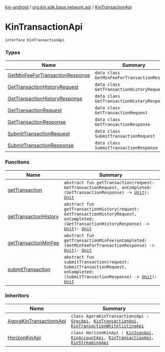 [kin-android](../../index.md) / [org.kin.sdk.base.network.api](../index.md) / [KinTransactionApi](./index.md)

# KinTransactionApi

`interface KinTransactionApi`

### Types

| Name | Summary |
|---|---|
| [GetMinFeeForTransactionResponse](-get-min-fee-for-transaction-response/index.md) | `data class GetMinFeeForTransactionResponse` |
| [GetTransactionHistoryRequest](-get-transaction-history-request/index.md) | `data class GetTransactionHistoryRequest` |
| [GetTransactionHistoryResponse](-get-transaction-history-response/index.md) | `data class GetTransactionHistoryResponse` |
| [GetTransactionRequest](-get-transaction-request/index.md) | `data class GetTransactionRequest` |
| [GetTransactionResponse](-get-transaction-response/index.md) | `data class GetTransactionResponse` |
| [SubmitTransactionRequest](-submit-transaction-request/index.md) | `data class SubmitTransactionRequest` |
| [SubmitTransactionResponse](-submit-transaction-response/index.md) | `data class SubmitTransactionResponse` |

### Functions

| Name | Summary |
|---|---|
| [getTransaction](get-transaction.md) | `abstract fun getTransaction(request: GetTransactionRequest, onCompleted: (GetTransactionResponse) -> `[`Unit`](https://kotlinlang.org/api/latest/jvm/stdlib/kotlin/-unit/index.html)`): `[`Unit`](https://kotlinlang.org/api/latest/jvm/stdlib/kotlin/-unit/index.html) |
| [getTransactionHistory](get-transaction-history.md) | `abstract fun getTransactionHistory(request: GetTransactionHistoryRequest, onCompleted: (GetTransactionHistoryResponse) -> `[`Unit`](https://kotlinlang.org/api/latest/jvm/stdlib/kotlin/-unit/index.html)`): `[`Unit`](https://kotlinlang.org/api/latest/jvm/stdlib/kotlin/-unit/index.html) |
| [getTransactionMinFee](get-transaction-min-fee.md) | `abstract fun getTransactionMinFee(onCompleted: (GetMinFeeForTransactionResponse) -> `[`Unit`](https://kotlinlang.org/api/latest/jvm/stdlib/kotlin/-unit/index.html)`): `[`Unit`](https://kotlinlang.org/api/latest/jvm/stdlib/kotlin/-unit/index.html) |
| [submitTransaction](submit-transaction.md) | `abstract fun submitTransaction(request: SubmitTransactionRequest, onCompleted: (SubmitTransactionResponse) -> `[`Unit`](https://kotlinlang.org/api/latest/jvm/stdlib/kotlin/-unit/index.html)`): `[`Unit`](https://kotlinlang.org/api/latest/jvm/stdlib/kotlin/-unit/index.html) |

### Inheritors

| Name | Summary |
|---|---|
| [AgoraKinTransactionsApi](../../org.kin.sdk.base.network.api.agora/-agora-kin-transactions-api/index.md) | `class AgoraKinTransactionsApi : `[`GrpcApi`](../../org.kin.sdk.base.network.api.agora/-grpc-api/index.md)`, `[`KinTransactionApi`](./index.md)`, `[`KinTransactionWhitelistingApi`](../-kin-transaction-whitelisting-api/index.md) |
| [HorizonKinApi](../../org.kin.sdk.base.network.api.horizon/-horizon-kin-api/index.md) | `class HorizonKinApi : `[`KinJsonApi`](../../org.kin.sdk.base.network.api.horizon/-kin-json-api/index.md)`, `[`KinAccountApi`](../-kin-account-api/index.md)`, `[`KinTransactionApi`](./index.md)`, `[`KinStreamingApi`](../-kin-streaming-api/index.md) |
